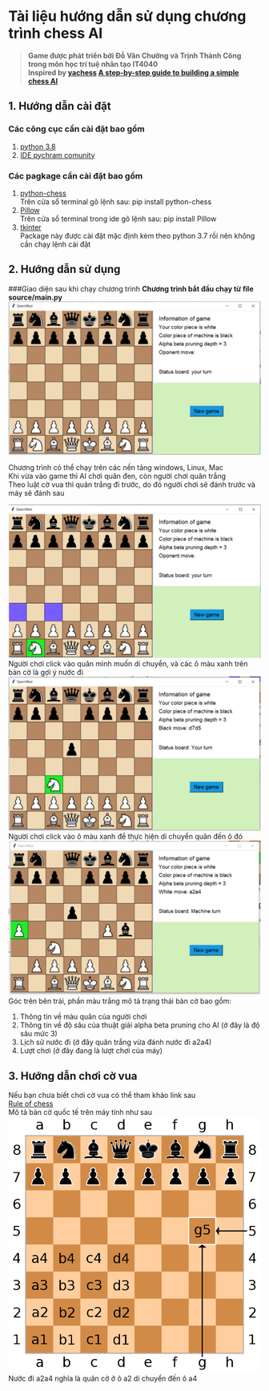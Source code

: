 # Tài liệu hướng dẫn sử dụng chương trình chess AI
>**Game được phát triển bởi Đỗ Văn Chưởng và Trịnh Thành Công trong môn học trí tuệ nhân tạo IT4040**  
**Inspired by [yachess](https://github.com/devinalvaro/yachess)  [A step-by-step guide to building a simple chess AI](https://www.freecodecamp.org/news/simple-chess-ai-step-by-step-1d55a9266977/)**
## 1. Hướng dẫn cài đặt
### Các công cục cần cài đặt bao gồm
1. [python 3.8](https://www.python.org/downloads/)
2. [IDE pychram comunity](https://www.jetbrains.com/pycharm/download/)
### Các pagkage cần cài đặt bao gồm 
1. [python-chess](https://pypi.org/project/python-chess/)  
   Trên cửa sổ terminal gõ lệnh sau: pip install python-chess
2. [Pillow](https://pypi.org/project/Pillow/)  
    Trên cửa sổ terminal trong ide gõ lệnh sau: pip install Pillow
3. [tkinter](https://tkdocs.com/tutorial/install.html)  
    Package này được cài đặt mặc định kèm theo python 3.7 rồi nên không cần chạy lệnh cài đặt  
## 2. Hướng dẫn sử dụng
###Giao diện sau khi chạy chương trình
**Chương trình bắt đầu chạy từ file source/main.py**
 ![Giao diện bắt đầu](intro/fullgame.PNG)  
 
 Chương trình có thể chạy trên các nền tảng windows, Linux, Mac  
 Khi vừa vào game thì AI chơi quân đen, còn người chơi quân trắng  
 Theo luật cờ vua thì quân trắng đi trước, do đó người chơi sẽ đánh trước và máy sẽ đánh sau  
 
 ![Gợi ý nước đi](intro/recommend.PNG)  
 Người chơi click vào quân mình muốn di chuyển, và các ô màu xanh trên bàn cờ là gợi ý nước đi
 ![Quân mã di chuyển](intro/move.PNG)  
 Người chơi click vào ô màu xanh để thực hiện di chuyển quân đến ô đó 
 ![Quân mã di chuyển](intro/status.PNG)  
 Góc trên bên trái, phần màu trắng mô tả trạng thái bàn cờ bao gồm:  
 1. Thông tin về màu quân của người chơi
 2. Thông tin về độ sâu của thuật giải alpha beta pruning cho AI (ở đây là độ sâu mức 3)
 3. Lịch sử nước đi (ở đây quân trắng vừa đánh nước đi a2a4)
 4. Lượt chơi (ở đây đang là lượt chơi của máy)
## 3. Hướng dẫn chơi cờ vua
   Nếu bạn chưa biết chơi cờ vua có thể tham khảo link sau    
   [Rule of chess](https://en.wikipedia.org/wiki/Rules_of_chess)  
   Mô tả bàn cờ quốc tế trên máy tính như sau 
  ![Quân mã di chuyển](intro/uci.png)  
  Nước đi a2a4 nghĩa là quân cờ ở ô a2 di chuyển đến ô a4  